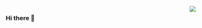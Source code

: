 <img align="right" src="https://github-readme-stats.vercel.app/api?username=yanx1n&show_icons=true&icon_color=CE1D2D&text_color=718096&bg_color=ffffff&hide_title=true" />

### Hi there 👋
